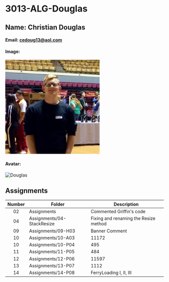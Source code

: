 # 3013-ALG-Douglas
## Name: Christian Douglas
#### Email: cedoug13@aol.com
#### Image:
<img width = "300" src = "https://github.com/RabbitAI/3013-DS-Douglas/blob/master/IMG_0081.JPG" alt = "Douglas"><br/>
#### Avatar:
<img width = "300" src = "https://ca.slack-edge.com/TBMBG710S-UKAB491R6-dbfe650315a6-512" alt = "Douglas"/><br/>
## Assignments

| Number | Folder | Description |
| :----: | ------ | ----------- |
|   02  |  Assignments   |   Commented Griffin's code      |
|   04  |  Assignments/04-StackResize   |   Fixing and renaming the Resize method   |
|   09  |  Assignments/09-H03 | Banner Comment | 
|   10  |  Assignments/10-A03 | 11172 |
|   10  |  Assignments/10-P04 | 495 |
|   11  |  Assignments/11-P05 | 484 |
|   12  |  Assignments/12-P06 | 11597 |
|   13  |  Assignments/13-P07 | 1112  |
|   14  |  Assignments/14-P08 | FerryLoading I, II, III |
